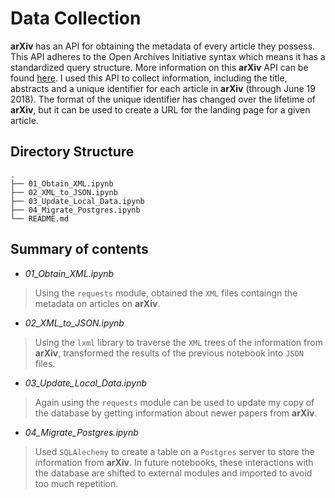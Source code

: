 # Data Collection

__arXiv__ has an API for obtaining the metadata of every article they possess. This API adheres to the Open Archives Initiative syntax which means it has a standardized query structure. More information on this __arXiv__ API can be found [here](https://arxiv.org/help/oa/index). I used this API to collect information, including the title, abstracts and a unique identifier for each article in __arXiv__ (through June 19 2018). The format of the unique identifier has changed over the lifetime of __arXiv__, but it can be used to create a URL for the landing page for a given article.


## Directory Structure

```
.
├── 01_Obtain_XML.ipynb
├── 02_XML_to_JSON.ipynb
├── 03_Update_Local_Data.ipynb
├── 04_Migrate_Postgres.ipynb
└── README.md
```

## Summary of contents

* *01_Obtain_XML.ipynb*

> Using the `requests` module, obtained the `XML` files containgn the metadata on articles on __arXiv__.

* *02_XML_to_JSON.ipynb*

> Using the `lxml` library  to traverse the `XML` trees of the information from __arXiv__, transformed the results of the previous notebook into `JSON` files.

* *03_Update_Local_Data.ipynb*

> Again using the `requests` module can be used to update my copy of the database by getting information about newer papers from __arXiv__.

* *04_Migrate_Postgres.ipynb*

> Used `SQLAlechemy` to create a table on a `Postgres` server to store the information from __arXiv__. In future notebooks, these interactions with the database are shifted to external modules and imported to avoid too much repetition.
